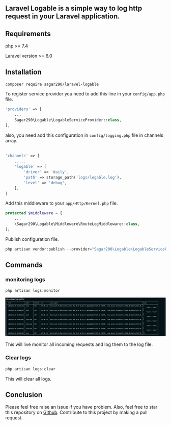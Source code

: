## Laravel Logable is a simple way to log http request in your Laravel application.

## Requirements

php >= 7.4

Laravel version >= 6.0

## Installation
``` 
composer require sagar290/laravel-logable
```

To register service provider you need to add this line in your `config/app.php` file.
``` php
'providers' => [
    ...
    Sagar290\Logable\LogableServiceProvider::class,
],
```

also, you need add this configuration in `config/logging.php` file in channels array.

``` php

'channels' => [
    .....
    'logable' => [
        'driver' => 'daily',
        'path' => storage_path('logs/logable.log'),
        'level' => 'debug',
    ],
]

```

Add this middleware to your `app/Http/Kernel.php` file.
``` php
protected $middleware = [
    ...
    \Sagar290\Logable\Middleware\RouteLogMiddleware::class,
];
```

Publish configuration file.
``` php
php artisan vendor:publish --provider="Sagar290\Logable\LogableServiceProvider" --tag="config"
```

## Commands

### monitoring logs
``` php
php artisan logs:monitor
```
![image laravel logable](./assets/Screenshot1.png)

This will live monitor all incoming requests and log them to the log file.


### Clear logs
``` php
php artisan logs:clear
```
This will clear all logs.

## Conclusion
Please feel free raise an issue if you have problem. Also, feel free to star this repository on [Github](https://github.com/sagar290/laravel-logable). Contribute to this project by making a pull request.
